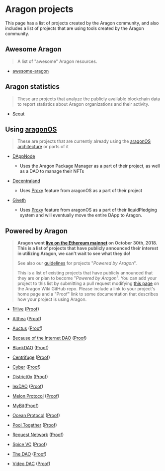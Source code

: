# Aragon projects

This page has a list of projects created by the Aragon community, and also includes a list of projects that are using tools created by the Aragon community.

## Awesome Aragon
> A list of "awesome" Aragon resources.

- [awesome-aragon](https://github.com/lkngtn/awesome-aragon)

## Aragon statistics
> These are projects that analyze the publicly available blockchain data to report statistics about Aragon organizations and their activity.

- [Scout](https://scout.cool/aragon/mainnet/)

## Using [aragonOS](https://hack.aragon.org/docs/aragonos-ref.html)
> These are projects that are currently already using the [aragonOS architecture](https://hack.aragon.org/docs/aragonos-ref.html) or parts of it

- [DAppNode](https://dappnode.io)
  
    - Uses the Aragon Package Manager as a part of their project, as well as a DAO to manage their NFTs 

- [Decentraland](https://decentraland.org/)
  
    - Uses [Proxy](https://hack.aragon.org/docs/aragonos-ref.html#3-upgradeability) feature from aragonOS as a part of their project

- [Giveth](https://giveth.io)
  
    - Uses [Proxy](https://hack.aragon.org/docs/aragonos-ref.html#3-upgradeability) feature from aragonOS as a part of their liquidPledging system and will eventually move the entire DApp to Aragon.

## Powered by Aragon
> **Aragon went [live on the Ethereum mainnet](https://blog.aragon.org/aragon-06-is-live-on-mainnet/) on October 30th, 2018. This is a list of projects that have publicly announced their interest in utilizing Aragon, we can't wait to see what they do!**
>
> See also our [guidelines](../design/powered_by_aragon.md) for projects "_Powered by Aragon_".
>
> This is a list of existing projects that have publicly announced that they are or plan to become "_Powered by Aragon_". You can add your project to this list by submitting a pull request modifying [this page](https://github.com/aragon/aragon-wiki/edit/master/docs/projects/index.md) on the Aragon Wiki GitHub repo. Please include a link to your project's home page and a "Proof" link to some documentation that describes how your project is using Aragon.

- [1Hive](https://1hive.org/) ([Proof](https://1hive.org/contribute/membership))

- [Althea](https://altheamesh.com) ([Proof](https://blog.althea.org/althea-development-update--56--network-organization-support/))

- [Auctus](https://auctus.org) ([Proof](https://blog.auctus.org/launch-of-auctus-labs-9ff5ffe26e32))

- [Because of the Internet DAO](https://www.rude.world/boti-dao) ([Proof](https://www.rude.world/boti-dao))

- [BlankDAO](https://blankdao.org) ([Proof](https://docs.google.com/document/d/1mAGAZ5TAbJoTJoNCAwMUKLhEHD-WW-tzc0dHhbsl1gU/edit?usp=sharing))

- [Centrifuge](https://centrifuge.io) ([Proof](https://medium.com/centrifuge/centrifuges-dev-fund-dao-the-lab-7116fce19c43))

- [Cyber](https://github.com/cybercongress) ([Proof](https://github.com/cybercongress/congress/blob/master/blog/releases/new_posts/The%20dawn%20of%20the%20great%20web.md#web-3-and-dao))

- [District0x](https://district0x.io) ([Proof](https://education.district0x.io/district0x-specific-topics/understanding-technology-behind-district0x/aragon/))

- [lexDAO](https://github.com/lexDAO) ([Proof](https://twitter.com/lex_DAO/status/1196201381927047168))

- [Melon Protocol](https://melonprotocol.com/) ([Proof](https://medium.com/melonprotocol/launching-the-melon-council-dao-on-aragonos-42147c86582))

- [MyBit](https://mybit.io)([Proof](https://medium.com/mybit-dapp/mybit-dao-tutorial-5b3bc093963b)) 

- [Ocean Protocol](https://oceanprotocol.com/) ([Proof](https://oceanprotocol.com/tech-whitepaper.pdf))

- [Pool Together](https://pooltogether.us) ([Proof](https://twitter.com/PoolTogether_/status/1143162275655749633))

- [Request Network](https://request.network) ([Proof](https://blog.request.network/blockchain-bricks-request-is-built-upon-0x-civic-and-aragon-3aaf68390221))

- [Spice VC](https://www.spicevc.com) ([Proof](https://medium.com/spicevc/spice-vc-is-the-first-to-use-blockchain-to-solve-the-liquidity-problem-638227217cb6))

- [The DAO](https://github.com/the-dao/whitepaper) ([Proof](https://github.com/the-dao/whitepaper#2-dao-structure))

- [Video DAC](https://forum.livepeer.org/t/transcoder-campaign-video-dac/553) ([Proof](https://forum.livepeer.org/t/transcoder-campaign-video-dac/553))
